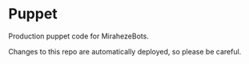 # Puppet
Production puppet code for MirahezeBots.

Changes to this repo are automatically deployed, so please be careful.
